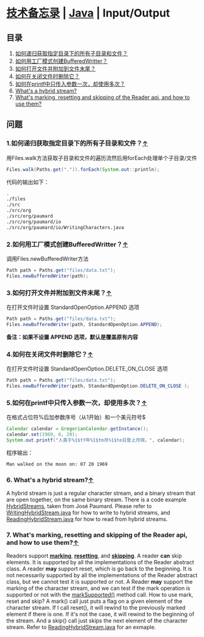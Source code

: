 # [技术备忘录](../README.md) | [Java](README.md) | Input/Output

## 目录
  1. [如何递归获取指定目录下的所有子目录和文件？](#recursively-ls)
  2. [如何用工厂模式创建BufferedWritter？](#create-buffered-writer)
  3. [如何打开文件并附加到文件末尾？](#append-to-file)
  4. [如何在关闭文件时删除它？](#delete-on-close)
  5. [如何在printf中只传入参数一次，却使用多次？](#printf-argument-index)
  6. [What's a hybrid stream?](#hybrid-stream)
  7. [What's marking, resetting and skipping of the Reader api, and how to use them?](#reader-mark-reset-skip)
## 问题
### 1.如何递归获取指定目录下的所有子目录和文件？<a name="recursively-ls"></a>[↑](#top)

用Files.walk方法获取子目录和文件的遍历流然后用forEach处理单个子目录/文件
```java
Files.walk(Paths.get(".")).forEach(System.out::println);
```
代码的输出如下：
```bash
.
./files
./src
./src/org
./src/org/paumard
./src/org/paumard/io
./src/org/paumard/io/WritingCharacters.java
```
### 2.如何用工厂模式创建BufferedWritter？<a name="create-buffered-writer"></a>[↑](#top)
调用Files.newBufferedWriter方法
```java
Path path = Paths.get("files/data.txt");
Files.newBufferedWriter(path);
```
### 3.如何打开文件并附加到文件末尾？<a name="append-to-file"></a>[↑](#top)
在打开文件时设置 StandardOpenOption.APPEND 选项
```java
Path path = Paths.get("files/data.txt");
Files.newBufferedWriter(path, StandardOpenOption.APPEND);
```
**备注：如果不设置 APPEND 选项，默认是覆盖原有内容**

### 4.如何在关闭文件时删除它？<a name="delete-on-close"></a>[↑](#top)
在打开文件时设置 StandardOpenOption.DELETE_ON_CLOSE 选项
```java
Path path = Paths.get("files/data.txt");
Files.newBufferedWriter(path, StandardOpenOption.DELETE_ON_CLOSE );
```

### 5.如何在printf中只传入参数一次，却使用多次？<a name="printf-argument-index"></a>[↑](#top)
在格式占位符%后加参数序号（从1开始）和一个美元符号$
```java
Calendar calendar = GregorianCalendar.getInstance();
calendar.set(1969, 6, 20);
System.out.printf("人类于%1$tY年%1$tm月%1$te日登上月球。", calendar);
```
程序输出：
```bash
Man walked on the moon on: 07 20 1969
```

### 6. What's a hybrid stream?<a name="hybrid-stream"></a>[↑](#top)
A hybrid stream is just a regular character stream, and a binary stream that are open together, on the same binary stream.
There is a code example [HybridStreams](https://github.com/longqinsi/HybridStreams), taken from José Paumard.
Please refer to [WritingHybridStream.java](https://github.com/longqinsi/HybridStreams/blob/master/src/org/paumard/io/WritingHybridStream.java) for how to write to hybrid streams, and [ReadingHybridStream.java](https://github.com/longqinsi/HybridStreams/blob/master/src/org/paumard/io/ReadingHybridStream.java) for how to read from hybrid streams.

### 7. What's marking, resetting and skipping of the Reader api, and how to use them?<a name="reader-mark-reset-skip"></a>[↑](#top)
Readers support **[marking](https://docs.oracle.com/javase/8/docs/api/java/io/Reader.html#mark-int-)**, **[resetting](https://docs.oracle.com/javase/8/docs/api/java/io/Reader.html#reset--)**, and **[skipping](https://docs.oracle.com/javase/8/docs/api/java/io/Reader.html#skip-long-)**. 
A reader **can** skip elements. It is supported by all the implementations of the Reader abstract class. 
A reader **may** support reset, which is go back to the beginning. It is not necessarily supported by all the implementations of the Reader abstract class, but we cannot test it is supported or not.
A Reader **may** support the marking of the character stream, and we can test if the mark operation is supported or not with the [markSupported()](https://docs.oracle.com/javase/8/docs/api/java/io/Reader.html#markSupported--) method call. 
How to use mark, reset and skip?
A mark() call just puts a flag on a given element of the character stream. If I call reset(), it will rewind to the previously marked element if there is one. If it's not the case, it will rewind to the beginning of the stream. And a skip() call just skips the next element of the character stream.
Refer to [ReadingHybridStream.java](https://github.com/longqinsi/HybridStreams/blob/master/src/org/paumard/io/ReadingHybridStream.java) for an exmaple.